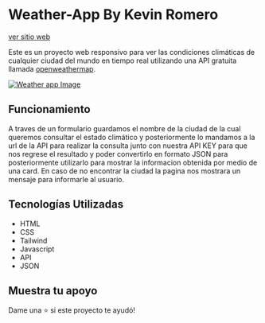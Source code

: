 # Weather-App By Kevin Romero

[ver sitio web](https://kevin-romero.github.io/Weather-App/ "ver sitio web")

Este es un proyecto web responsivo para ver las condiciones climáticas de cualquier ciudad del mundo en tiempo real utilizando una API gratuita llamada [openweathermap](https://openweathermap.org/ "openweathermap").

[![Weather app Image](https://kevinromero.dev/assets/img/proyectos/weather%20app.png "Weather app Image")](https://kevinromero.dev/assets/img/proyectos/weather%20app.png "Weather app Image")

## Funcionamiento

A traves de un formulario guardamos el nombre de la ciudad de la cual queremos consultar el estado climático y posteriormente lo mandamos a la url de la API para realizar la consulta junto con nuestra API KEY para que nos regrese el resultado y poder convertirlo en formato JSON para posteriormente utilizarlo para mostrar la informacion obtenida por medio de una card.
En caso de no encontrar la ciudad la pagina nos mostrara un mensaje para informarle al usuario.

## Tecnologías Utilizadas

- HTML
- CSS
- Tailwind
- Javascript
- API
- JSON

## Muestra tu apoyo

Dame una ⭐️ si este proyecto te ayudó!
